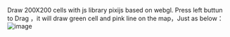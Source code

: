 Draw 200X200 cells with js library pixijs based on webgl. 
Press left buttun to Drag ，it will draw green cell and pink line on the map，Just as below：
![image](https://github.com/user-attachments/assets/446498d6-4898-4288-855a-510eeda0f0cc)
